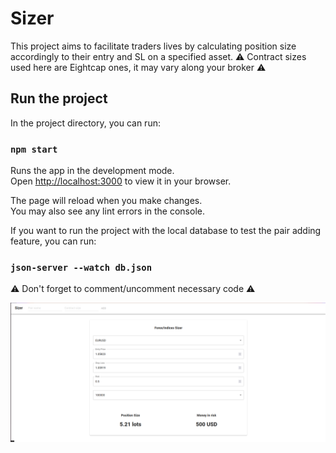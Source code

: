 # Sizer

This project aims to facilitate traders lives by calculating position size accordingly to their entry and SL on a specified asset.
⚠️ Contract sizes used here are Eightcap ones, it may vary along your broker ⚠️

## Run the project

In the project directory, you can run:

### `npm start`

Runs the app in the development mode.\
Open [http://localhost:3000](http://localhost:3000) to view it in your browser.

The page will reload when you make changes.\
You may also see any lint errors in the console.

If you want to run the project with the local database to test the pair adding feature, you can run:

### `json-server --watch db.json`

⚠️ Don't forget to comment/uncomment necessary code ⚠️

![sizer](./src/sizer.png)